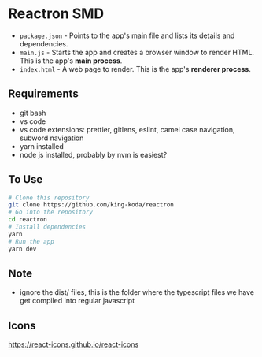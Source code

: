 # Reactron SMD

- `package.json` - Points to the app's main file and lists its details and dependencies.
- `main.js` - Starts the app and creates a browser window to render HTML. This is the app's **main process**.
- `index.html` - A web page to render. This is the app's **renderer process**.

## Requirements
- git bash
- vs code
- vs code extensions: prettier, gitlens, eslint, camel case navigation, subword navigation
- yarn installed
- node js installed, probably by nvm is easiest? 

## To Use

```bash
# Clone this repository
git clone https://github.com/king-koda/reactron
# Go into the repository
cd reactron
# Install dependencies
yarn
# Run the app
yarn dev
```

## Note
- ignore the dist/ files, this is the folder where the typescript files we have get compiled into regular javascript

## Icons
https://react-icons.github.io/react-icons
